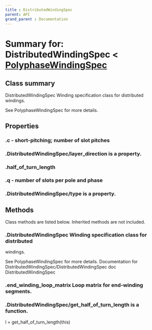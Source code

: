 ```yaml
---
title : DistributedWindingSpec
parent: API
grand_parent : Documentation
---
```

# Summary for: **DistributedWindingSpec**  < [PolyphaseWindingSpec](PolyphaseWindingSpec.html)

## Class summary

DistributedWindingSpec Winding specification class for distributed
windings.

See PolyphaseWindingSpec for more details.

## Properties

### .**c** - short-pitching; number of slot pitches

### .DistributedWindingSpec/**layer_direction** is a property.

### .half_of_turn_length

### .**q** - number of slots per pole and phase

### .DistributedWindingSpec/**type** is a property.


## Methods

Class methods are listed below. Inherited methods are not included.

### .**DistributedWindingSpec** Winding specification class for distributed
windings.

See PolyphaseWindingSpec for more details.
Documentation for DistributedWindingSpec/DistributedWindingSpec
doc DistributedWindingSpec

### .**end_winding_loop_matrix** Loop matrix for end-winding segments.

### .DistributedWindingSpec/**get_half_of_turn_length** is a function.
l = get_half_of_turn_length(this)


